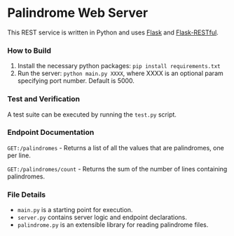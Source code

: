 # Palindrome Web Server
This REST service is written in Python and uses [Flask](http://flask.pocoo.org/) and [Flask-RESTful](https://flask-restful.readthedocs.io/en/latest/).

### How to Build
1. Install the necessary python packages: `pip install requirements.txt`
2. Run the server: `python main.py XXXX`, where XXXX is an optional param specifying port number.  Default is 5000.

### Test and Verification
A test suite can be executed by running the `test.py` script.

### Endpoint Documentation
`GET:/palindromes` - Returns a list of all the values that are palindromes, one per line.

`GET:/palindromes/count` - Returns the sum of the number of lines containing palindromes.

### File Details
* `main.py` is a starting point for execution.
* `server.py` contains server logic and endpoint declarations.
* `palindrome.py` is an extensible library for reading palindrome files.